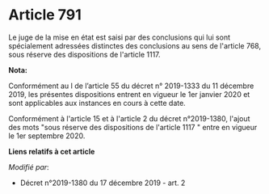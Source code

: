 # Article 791

Le juge de la mise en état est saisi par des conclusions qui lui sont spécialement adressées distinctes des conclusions au
sens de l'article 768, sous réserve des dispositions de l'article 1117.

**Nota:**

Conformément au I de l’article 55 du décret n° 2019-1333 du 11 décembre 2019, les présentes dispositions entrent en vigueur
le 1er janvier 2020 et sont applicables aux instances en cours à cette date.

Conformément à l'article 15 et à l'article 2 du décret n°2019-1380, l'ajout des mots "sous réserve des dispositions de
l'article 1117 " entre en vigueur le 1er septembre 2020.

**Liens relatifs à cet article**

_Modifié par_:

  - Décret n°2019-1380 du 17 décembre 2019 - art. 2
